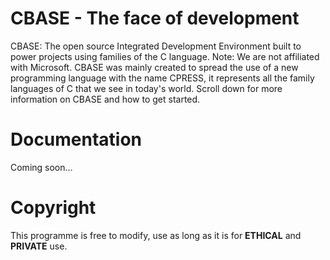 # CBASE - The face of development
CBASE: The open source Integrated Development Environment built to power projects using families of the C language. Note: We are not affiliated with Microsoft. CBASE was mainly created to spread the use of a new programming language with the name CPRESS, it represents all the family languages of C that we see in today's world. Scroll down for more information on CBASE and how to get started.

# Documentation

Coming soon...

# Copyright

This programme is free to modify, use as long as it is for **ETHICAL** and **PRIVATE** use.
